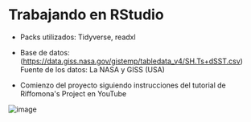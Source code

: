 # Trabajando en RStudio

- Packs utilizados: Tidyverse, readxl

- Base de datos: (https://data.giss.nasa.gov/gistemp/tabledata_v4/SH.Ts+dSST.csv)
Fuente de los datos: La NASA y GISS (USA)

- Comienzo del proyecto siguiendo instrucciones del tutorial de Riffomona's Project en YouTube

![image](https://user-images.githubusercontent.com/83845164/193850265-4e206734-473b-46a9-a2d7-d57e69671b95.png)

